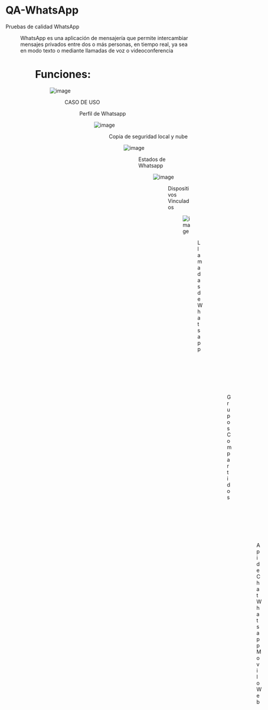 # QA-WhatsApp
Pruebas de calidad WhatsApp 
<dir>
WhatsApp es una aplicación de mensajería que permite intercambiar mensajes privados entre dos o más personas, en tiempo real, ya sea en modo texto o mediante llamadas de voz o videoconferencia
<dir>

 # Funciones:
<dir>
 
 ![image](https://user-images.githubusercontent.com/24916524/137570397-af91b649-0fc6-4b61-a887-a689d4bf6861.png)
<dir>

CASO DE USO
<dir>
  
Perfil de Whatsapp
<dir> 
 
 ![image](https://user-images.githubusercontent.com/24916524/137571612-9b3565ad-6cd2-48c9-8f9e-cea1365c1629.png)
<dir>
 
Copia de seguridad local y nube
<dir>
 
 ![image](https://user-images.githubusercontent.com/24916524/137572324-731c70cb-9cbe-45ef-a21d-96ad48783b0f.png)
<dir>
Estados de Whatsapp
<dir>
 
 ![image](https://user-images.githubusercontent.com/24916524/137572344-8084644f-bdd7-4f9f-8ef5-65d195aff159.png)
<dir>
 
Dispositivos Vinculados
<dir>
 
 ![image](https://user-images.githubusercontent.com/24916524/137572393-c8b17fd8-7ac5-4916-8737-fe0dfe824531.png)
<dir>
Llamadas de Whatsapp
<dir>
 
![image](https://user-images.githubusercontent.com/24916524/137572425-3fee1fcf-882b-404f-a80d-fb4f843a8560.png)
<dir>
Grupos Compartidos
<dir>
 
 ![image](https://user-images.githubusercontent.com/24916524/137572467-55ffb091-d8c8-4df1-87ee-36fe3c3d3829.png)
<dir> 
Api de Chat Whatsapp Movil o Web
<dir>
 
 ![image](https://user-images.githubusercontent.com/24916524/137572488-5cd76df8-db92-4db6-8a73-ed73d227a07b.png)
<dir>
 Chat de Whatsapp
<dir>
 
 ![image](https://user-images.githubusercontent.com/24916524/137572604-32a560be-0417-4180-85f5-d3ca9f845f93.png)
<dir>
# Prototipo
 <dir>
  
Perfil de Whatsapp
<dir>
 ![WhatsApp Image 2021-11-07 at 11 15 23](https://user-images.githubusercontent.com/32179085/140653030-181785eb-2e8b-4a8e-80ba-7865201aa626.jpeg)
 
<dir>
 
Copia de seguridad local y nube
<dir>
 
 ![WhatsApp Image 2021-11-07 at 11 15 41](https://user-images.githubusercontent.com/32179085/140653047-4a7e407f-5503-4a46-b619-364b144e0310.jpeg)
<dir>
 
Estados de WhatsApp
<dir>

![WhatsApp Image 2021-11-07 at 11 19 03](https://user-images.githubusercontent.com/32179085/140653135-5d0055f7-6323-4fa2-aea3-44d778e7fd12.jpeg)
<dir>
 
Dispositivos Vinculados
<dir>

![WhatsApp Image 2021-11-07 at 11 16 09](https://user-images.githubusercontent.com/32179085/140653095-cf58ecb5-c54e-433e-95fa-7b5bb8e70240.jpeg)
<dir>
 
Llamadas de WhatsApp
<dir>

![WhatsApp Image 2021-11-07 at 11 17 28](https://user-images.githubusercontent.com/32179085/140653124-74441600-c662-49c5-ab0f-cf08efc146b5.jpeg)
<dir>
 
Grupos Compartidos
<dir>
![WhatsApp Image 2021-11-07 at 11 16 35](https://user-images.githubusercontent.com/32179085/140653203-8370a146-6414-49c3-a438-e2eb04e3a333.jpeg)
<dir>

Api de chat WhatsApp móvil o web
<dir>
 
![WhatsApp Image 2021-11-07 at 11 16 52](https://user-images.githubusercontent.com/32179085/140653107-1b747a37-0498-4de8-af48-fe8c51c5fa21.jpeg)
<dir>

Chats de WhatsApp
<dir>
 
![WhatsApp Image 2021-11-07 at 11 17 08](https://user-images.githubusercontent.com/32179085/140653117-31297041-8287-46f1-9e51-a2bce3bea200.jpeg)
<dir>


